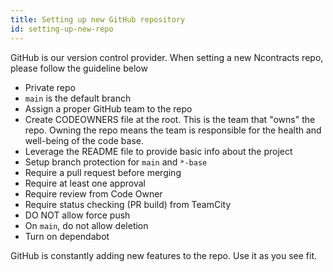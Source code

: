 ```yaml
---
title: Setting up new GitHub repository
id: setting-up-new-repo
---
```


GitHub is our version control provider.  When setting a new Ncontracts repo, please follow the guideline below

- Private repo
- `main` is the default branch
- Assign a proper GitHub team to the repo   
- Create CODEOWNERS file at the root. This is the team that "owns" the repo.  Owning the repo means the team is responsible for the health and well-being of the code base.  
- Leverage the README file to provide basic info about the project
- Setup branch protection for `main` and `*-base`
- Require a pull request before merging
- Require at least one approval
- Require review from Code Owner
- Require status checking (PR build) from TeamCity
- DO NOT allow force push
- On `main`, do not allow deletion
- Turn on dependabot

GitHub is constantly adding new features to the repo.  Use it as you see fit. 
